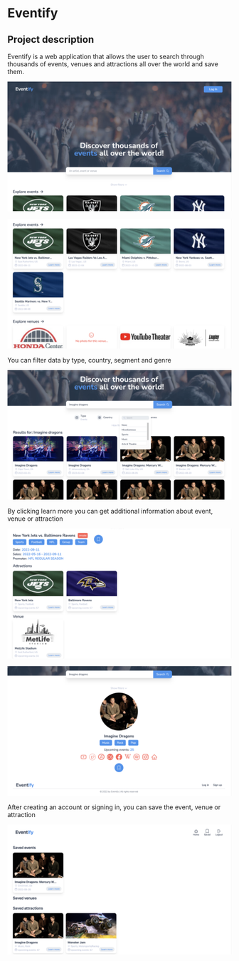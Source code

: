 # Eventify

## Project description

Eventify is a web application that allows the user to search through thousands of events, venues and attractions all over the world and save them.

![Main page](https://github.com/markiianholovchak/eventify/blob/media/main_page.png)

![Events, venues](https://github.com/markiianholovchak/eventify/blob/media/scroll.png)

You can filter data by type, country, segment and genre

![Main page with filters](https://github.com/markiianholovchak/eventify/blob/media/filters.png)

By clicking learn more you can get additional information about event, venue or attraction

![Event information](https://github.com/markiianholovchak/eventify/blob/media/event.png)

![Attraction information](https://github.com/markiianholovchak/eventify/blob/media/venue.png)

After creating an account or signing in, you can save the event, venue or attraction

![Saved items](https://github.com/markiianholovchak/eventify/blob/media/saved.png)
